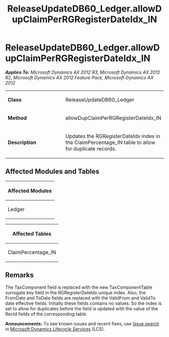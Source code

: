 ﻿---
title: ReleaseUpdateDB60_Ledger.allowDupClaimPerRGRegisterDateIdx_IN
TOCTitle: ReleaseUpdateDB60_Ledger.allowDupClaimPerRGRegisterDateIdx_IN
ms:assetid: 0ee731f0-8efe-57df-ed49-278f2cc02f6b
ms:mtpsurl: https://msdn.microsoft.com/en-us/library/JJ735747(v=AX.60)
ms:contentKeyID: 49706650
ms.date: 05/18/2015
mtps_version: v=AX.60
---

# ReleaseUpdateDB60\_Ledger.allowDupClaimPerRGRegisterDateIdx\_IN 


_**Applies To:** Microsoft Dynamics AX 2012 R3, Microsoft Dynamics AX 2012 R2, Microsoft Dynamics AX 2012 Feature Pack, Microsoft Dynamics AX 2012_

<table>
<colgroup>
<col style="width: 50%" />
<col style="width: 50%" />
</colgroup>
<tbody>
<tr class="odd">
<td><p><strong>Class</strong></p></td>
<td><p>ReleaseUpdateDB60_Ledger</p></td>
</tr>
<tr class="even">
<td><p><strong>Method</strong></p></td>
<td><p>allowDupClaimPerRGRegisterDateIdx_IN</p></td>
</tr>
<tr class="odd">
<td><p><strong>Description</strong></p></td>
<td><p>Updates the RGRegisterDateIdx index in the ClaimPercentage_IN table to allow for duplicate records.</p></td>
</tr>
</tbody>
</table>


## Affected Modules and Tables

<table>
<colgroup>
<col style="width: 100%" />
</colgroup>
<thead>
<tr class="header">
<th><p>Affected Modules</p></th>
</tr>
</thead>
<tbody>
<tr class="odd">
<td><p>Ledger</p></td>
</tr>
</tbody>
</table>


<table>
<colgroup>
<col style="width: 100%" />
</colgroup>
<thead>
<tr class="header">
<th><p>Affected Tables</p></th>
</tr>
</thead>
<tbody>
<tr class="odd">
<td><p>ClaimPercentage_IN</p></td>
</tr>
</tbody>
</table>


## Remarks

The TaxComponent field is replaced with the new TaxComponentTable surrogate key field in the RGRegisterDateIdx unique index. Also, the FromDate and ToDate fields are replaced with the ValidFrom and ValidTo date effective fields. Initially these fields contains no values. So the index is set to allow for duplicates before the field is updated with the value of the RecId fields of the corresponding table.

  
**Announcements:** To see known issues and recent fixes, use [Issue search](http://go.microsoft.com/fwlink/?linkid=389258) in [Microsoft Dynamics Lifecycle Services](http://go.microsoft.com/fwlink/?linkid=306505) (LCS).

